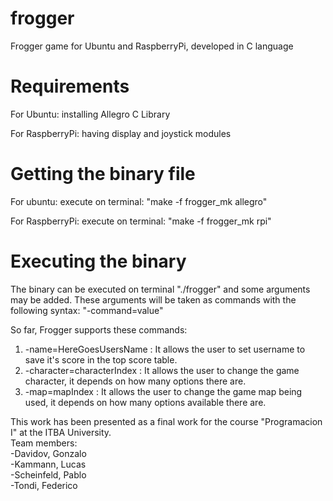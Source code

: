 # frogger

Frogger game for Ubuntu and RaspberryPi, developed in C language

# Requirements

For Ubuntu: installing Allegro C Library

For RaspberryPi: having display and joystick modules
  
# Getting the binary file

For ubuntu: execute on terminal: "make -f frogger_mk allegro"
  
For RaspberryPi: execute on terminal: "make -f frogger_mk rpi"
  
# Executing the binary

The binary can be executed on terminal "./frogger" and some arguments may be added. These arguments will be taken as commands
with the following syntax:
  "-command=value"
 
So far, Frogger supports these commands:
  1. -name=HereGoesUsersName : It allows the user to set username to save it's score in the top score table.
  2. -character=characterIndex : It allows the user to change the game character, it depends on how many options there are.
  3. -map=mapIndex : It allows the user to change the game map being used, it depends on how many options available there are.



This work has been presented as a final work for the course "Programacion I" at the ITBA University.  
Team members:  
 -Davidov, Gonzalo  
 -Kammann, Lucas  
 -Scheinfeld, Pablo  
 -Tondi, Federico  
